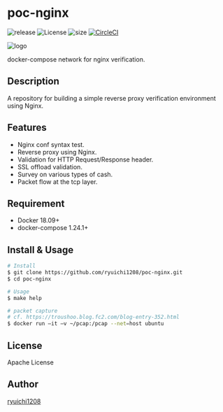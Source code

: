 # poc-nginx

![release](https://img.shields.io/badge/release-v1.0.0-red)
![License](https://img.shields.io/github/license/ryuichi1208/poc-nginx)
![size](https://img.shields.io/github/languages/code-size/ryuichi1208/poc-nginx)
[![CircleCI](https://img.shields.io/circleci/build/github/ryuichi1208/poc-nginx/master)](https://circleci.com/gh/ryuichi1208/poc-nginx)

![logo](https://github.com/ryuichi1208/poc-nginx/blob/master/doc/images/logo.png)

docker-compose network for nginx verification.

## Description

A repository for building a simple reverse proxy verification environment using Nginx.

## Features

* Nginx conf syntax test.
* Reverse proxy using Nginx.
* Validation for HTTP Request/Response header.
* SSL offload validation.
* Survey on various types of cash.
* Packet flow at the tcp layer.

## Requirement

* Docker 18.09+
* docker-compose 1.24.1+

## Install & Usage

``` bash
# Install
$ git clone https://github.com/ryuichi1208/poc-nginx.git
$ cd poc-nginx

# Usage
$ make help

# packet capture
# cf. https://troushoo.blog.fc2.com/blog-entry-352.html
$ docker run –it –v ~/pcap:/pcap --net=host ubuntu
```

## License

Apache License

## Author

[ryuichi1208](https://github.com/ryuichi1208)
